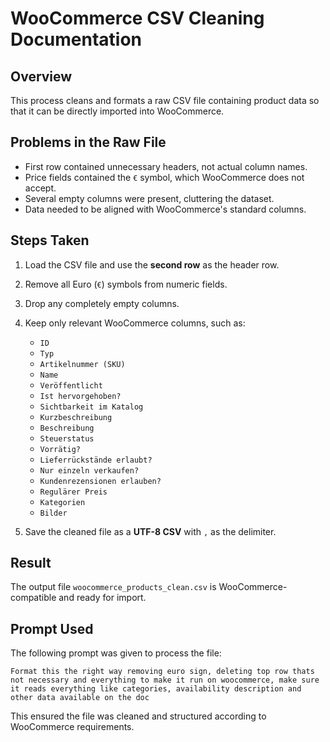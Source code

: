 
# WooCommerce CSV Cleaning Documentation

## Overview
This process cleans and formats a raw CSV file containing product data so that it can be directly imported into WooCommerce.

## Problems in the Raw File
- First row contained unnecessary headers, not actual column names.
- Price fields contained the `€` symbol, which WooCommerce does not accept.
- Several empty columns were present, cluttering the dataset.
- Data needed to be aligned with WooCommerce's standard columns.

## Steps Taken
1. Load the CSV file and use the **second row** as the header row.
2. Remove all Euro (`€`) symbols from numeric fields.
3. Drop any completely empty columns.
4. Keep only relevant WooCommerce columns, such as:

   - `ID`  
   - `Typ`  
   - `Artikelnummer (SKU)`  
   - `Name`  
   - `Veröffentlicht`  
   - `Ist hervorgehoben?`  
   - `Sichtbarkeit im Katalog`  
   - `Kurzbeschreibung`  
   - `Beschreibung`  
   - `Steuerstatus`  
   - `Vorrätig?`  
   - `Lieferrückstände erlaubt?`  
   - `Nur einzeln verkaufen?`  
   - `Kundenrezensionen erlauben?`  
   - `Regulärer Preis`  
   - `Kategorien`  
   - `Bilder`  

5. Save the cleaned file as a **UTF-8 CSV** with `,` as the delimiter.

## Result
The output file `woocommerce_products_clean.csv` is WooCommerce-compatible and ready for import.

## Prompt Used
The following prompt was given to process the file:

```
Format this the right way removing euro sign, deleting top row thats not necessary and everything to make it run on woocommerce, make sure it reads everything like categories, availability description and other data available on the doc
```

This ensured the file was cleaned and structured according to WooCommerce requirements.
